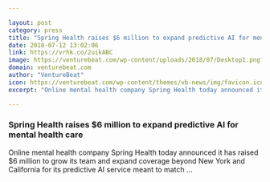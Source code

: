 ```yaml
---

layout: post
category: press
title: "Spring Health raises $6 million to expand predictive AI for mental health care"
date: 2018-07-12 13:02:06
link: https://vrhk.co/2uikABC
image: https://venturebeat.com/wp-content/uploads/2018/07/Desktop1.png?fit=1500%2C911&strip=all
domain: venturebeat.com
author: "VentureBeat"
icon: https://venturebeat.com/wp-content/themes/vb-news/img/favicon.ico
excerpt: "Online mental health company Spring Health today announced it has raised $6 million to grow its team and expand coverage beyond New York and California for its predictive AI service meant to match …"

---
```


### Spring Health raises $6 million to expand predictive AI for mental health care

Online mental health company Spring Health today announced it has raised $6 million to grow its team and expand coverage beyond New York and California for its predictive AI service meant to match …
